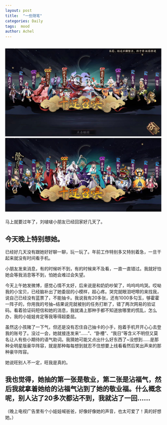 ```yaml
---
layout: post
title:  "一些随笔"
categories: Daily
tags:  mood
author: Achel
---
```


![图片.jpg](/pic/20200120-1.jpg)
![图片.jpg](/pic/20200120-2.jpg)
---

马上就要过年了，刘啵啵小朋友已经回家好几天了。

今天晚上特别想她。
---

已经好几天没有跟她好好聊一聊，玩一玩了。年前工作特别多又特别着急，一旦干起来就没有时间看手机。

小朋友发来消息，有的时候听不到，有的时候来不及看，一直一直错过。我就好怕她会等我消息等不到，怕她会难过会失望。

今天上午她发微博，感觉心情不太好，后来说是和奶奶吵架了，呜呜呜呜哭。哎呦我的小宝贝，已经脑补出了她委屈的小模样，超心疼。哭完就眼泪吧嚓的来找我，说自己已经没有蓝票了，不能抽卡。我说我有20多张，还有1000多勾玉，够霍霍一阵子的，你用我的号抽~结果说完就被别的任务打断了，错了两次网易的验证码。看着验证码短信和她的消息，我就涌上那种手都不知道放哪里的慌乱，怎么办，我的小娃娃肯定等我等得超委屈。

虽然这小孩赌了一下气，但还是没有忍住自己抽卡的小手，抱着手机开开心心去登我的账号了。没过一会，她就接连发来“……”、“卧槽”、“我日”等含义不明但又莫名让人有些小期待的语气助词。我猜她可能又点出什么好东西了~没想到……是那种全明星版豪华阵容，就是那种每每想到就忍不住想要上线看看然后笑出声来的那种豪华阵容。

她说旺别人不一定，旺我是真的。

我也觉得，她抽的第一张是敬业，第二张是沾福气，然后我就拿着她给的沾福气沾到了她的敬业福。什么概念呢，别人沾了20多次都沾不到，我就沾了一回……
---

（晚上电视广告里有个小娃娃喊爸爸，好像好像她的声音，也太可爱了！真的好想她。）
